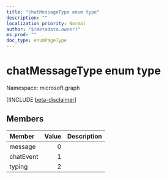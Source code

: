 ```yaml
---
title: "chatMessageType enum type"
description: ""
localization_priority: Normal
author: "$(metadata.owner)"
ms.prod: ""
doc_type: enumPageType
---
```


# chatMessageType enum type

Namespace: microsoft.graph

[!INCLUDE [beta-disclaimer](../../includes/beta-disclaimer.md)]

## Members

| Member    | Value | Description |
| :-------- | ----: | :---------- |
| message   | 0     |             |
| chatEvent | 1     |             |
| typing    | 2     |             |
